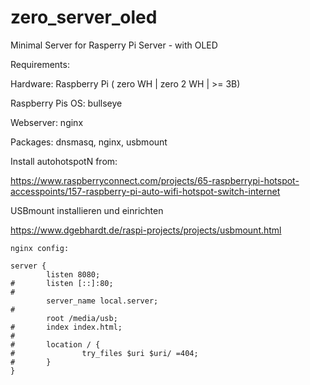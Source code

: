 # zero_server_oled
Minimal Server for Rasperry Pi Server - with OLED 

Requirements:

Hardware: Raspberry Pi ( zero WH | zero 2 WH | >= 3B)

Raspberry Pis OS: bullseye

Webserver: nginx

Packages: dnsmasq, nginx, usbmount

Install autohotspotN from:

https://www.raspberryconnect.com/projects/65-raspberrypi-hotspot-accesspoints/157-raspberry-pi-auto-wifi-hotspot-switch-internet

USBmount installieren und einrichten

https://www.dgebhardt.de/raspi-projects/projects/usbmount.html

```
nginx config:

server {
        listen 8080;
#       listen [::]:80;
#
        server_name local.server;
#
        root /media/usb;
#       index index.html;
#
#       location / {
#               try_files $uri $uri/ =404;
#       }
}
```
